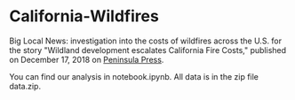 # California-Wildfires
Big Local News: investigation into the costs of wildfires across the U.S. for the story "Wildland development escalates California Fire Costs," published on December 17, 2018 on [Peninsula Press](http://peninsulapress.com/2018/12/17/wildland-development-escalates-california-fire-costs/).

You can find our analysis in notebook.ipynb. All data is in the zip file data.zip.
